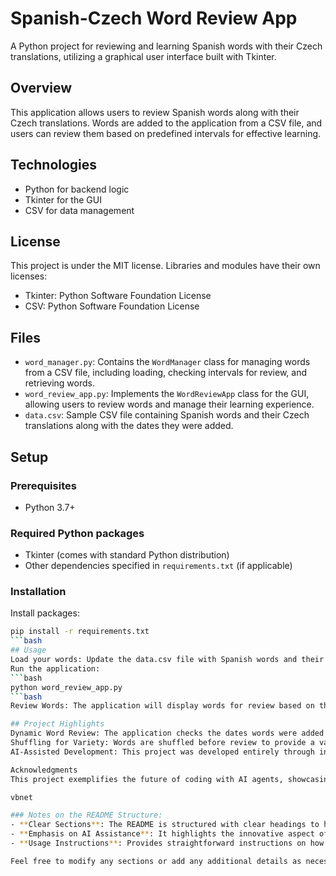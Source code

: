 # Spanish-Czech Word Review App

A Python project for reviewing and learning Spanish words with their Czech translations, utilizing a graphical user interface built with Tkinter.

## Overview
This application allows users to review Spanish words along with their Czech translations. Words are added to the application from a CSV file, and users can review them based on predefined intervals for effective learning.

## Technologies
- Python for backend logic
- Tkinter for the GUI
- CSV for data management

## License
This project is under the MIT license. Libraries and modules have their own licenses:

- Tkinter: Python Software Foundation License
- CSV: Python Software Foundation License

## Files
- `word_manager.py`: Contains the `WordManager` class for managing words from a CSV file, including loading, checking intervals for review, and retrieving words.
- `word_review_app.py`: Implements the `WordReviewApp` class for the GUI, allowing users to review words and manage their learning experience.
- `data.csv`: Sample CSV file containing Spanish words and their Czech translations along with the dates they were added.

## Setup

### Prerequisites
- Python 3.7+

### Required Python packages
- Tkinter (comes with standard Python distribution)
- Other dependencies specified in `requirements.txt` (if applicable)

### Installation
Install packages:
```bash
pip install -r requirements.txt
```bash
## Usage
Load your words: Update the data.csv file with Spanish words and their Czech translations.
Run the application:
```bash
python word_review_app.py
```bash
Review Words: The application will display words for review based on the intervals defined in the word_manager.py. Use the space bar to toggle between the Czech and Spanish translations, and navigate through the words.

## Project Highlights
Dynamic Word Review: The application checks the dates words were added and presents them for review based on specific intervals, ensuring effective learning.
Shuffling for Variety: Words are shuffled before review to provide a varied learning experience, preventing memorization based solely on order.
AI-Assisted Development: This project was developed entirely through instructions (prompts) provided to an AI coding tool, demonstrating the potential of AI in the coding process and marking a new era of programming.

Acknowledgments
This project exemplifies the future of coding with AI agents, showcasing how technology can assist developers in creating functional applications without traditional coding methods.

vbnet

### Notes on the README Structure:
- **Clear Sections**: The README is structured with clear headings to help users navigate easily.
- **Emphasis on AI Assistance**: It highlights the innovative aspect of using AI for coding, as you requested.
- **Usage Instructions**: Provides straightforward instructions on how to set up and use the application, making it user-friendly.

Feel free to modify any sections or add any additional details as necessary! If you have any further requests or need adjustments, just let me know!
